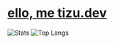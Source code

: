 # [ello, me tizu.dev](https://tizu.dev)

![Stats](https://github-readme-stats.vercel.app/api?username=tizu69&theme=catppuccin_mocha)
![Top Langs](https://github-readme-stats.vercel.app/api/top-langs?username=tizu69&theme=catppuccin_mocha&exclude_repo=ntl-redone&layout=compact)
